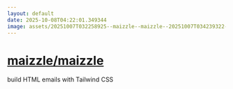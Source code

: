 ```yaml
---
layout: default
date: 2025-10-08T04:22:01.349344
image: assets/20251007T032258925--maizzle--maizzle--20251007T034239322--cropped.png
---
```


# [maizzle/maizzle](https://github.com/maizzle/maizzle)

build HTML emails with Tailwind CSS
